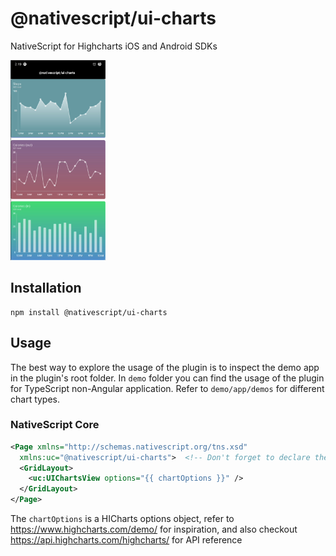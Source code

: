 # @nativescript/ui-charts 

NativeScript for Highcharts iOS and Android SDKs

<img src="https://github.com/NativeScript/nativescript-ui-charts/blob/master/assets/screenshot-android.png?raw=true" height="320" >

## Installation

```
npm install @nativescript/ui-charts
```

## Usage 

The best way to explore the usage of the plugin is to inspect the demo app in the plugin's root folder. 
In `demo` folder you can find the usage of the plugin for TypeScript non-Angular application. Refer to `demo/app/demos` for different chart types.

### NativeScript Core
	
```xml
<Page xmlns="http://schemas.nativescript.org/tns.xsd"
  xmlns:uc="@nativescript/ui-charts">  <!-- Don't forget to declare the namespace -->
  <GridLayout>
    <uc:UIChartsView options="{{ chartOptions }}" />
  </GridLayout>
</Page>
```

The `chartOptions` is a HICharts options object,
refer to https://www.highcharts.com/demo/ for inspiration, and also checkout https://api.highcharts.com/highcharts/ for API reference
